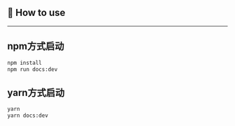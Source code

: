<!--
 * @Description: 
 * @Version: 2.0
 * @Author: Zhangwenxin
 * @Date: 2023-07-02 10:20:36
 * @LastEditors: Zhangwenxin
 * @LastEditTime: 2023-07-02 12:31:09
-->
## 🔨 How to use
---
## npm方式启动
```bash
npm install  
npm run docs:dev
```

## yarn方式启动
```bash
yarn
yarn docs:dev
```